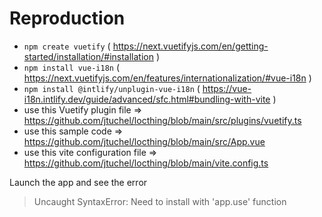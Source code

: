 # Reproduction

- `npm create vuetify` ( https://next.vuetifyjs.com/en/getting-started/installation/#installation )
- `npm install vue-i18n` ( https://next.vuetifyjs.com/en/features/internationalization/#vue-i18n )
- `npm install @intlify/unplugin-vue-i18n` ( https://vue-i18n.intlify.dev/guide/advanced/sfc.html#bundling-with-vite )
- use this Vuetify plugin file => https://github.com/jtuchel/locthing/blob/main/src/plugins/vuetify.ts
- use this sample code => https://github.com/jtuchel/locthing/blob/main/src/App.vue
- use this vite configuration file => https://github.com/jtuchel/locthing/blob/main/vite.config.ts

Launch the app and see the error

> Uncaught SyntaxError: Need to install with 'app.use' function
